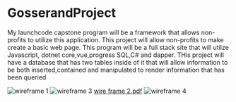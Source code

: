 # GosserandProject

My launchcode capstone program will be a framework that allows non-profits to utilize this application. This project will allow non-profits to make create a basic web page. This program will be a full stack site that will utilze Javascript, dotnet core,vue,progress SQL,C# and dapper.
THis project will have a database that has two tables inside of it that will allow information to be both inserted,contained and manipulated to render information that has been queried


![wireframe 1](https://user-images.githubusercontent.com/33238108/38397685-ab7ecb24-3904-11e8-8324-c2977e7f4d89.jpg)
![wireframe 3](https://user-images.githubusercontent.com/33238108/38397690-b227b18e-3904-11e8-9219-89375b91a8cd.jpg)
[wire frame 2.pdf](https://github.com/jajoh143/GosserandProject/files/1882228/wire.frame.2.pdf)
![wireframe 4](https://user-images.githubusercontent.com/33238108/38397810-5ac4f3f6-3905-11e8-86d4-84247df59059.jpg)

